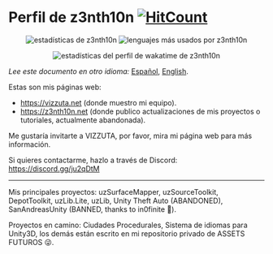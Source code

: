 <!--
**z3nth10n/z3nth10n** is a ✨ _special_ ✨ repository because its `README.md` (this file) appears on your GitHub profile.

Here are some ideas to get you started:

- 🔭 I’m currently working on ...
- 🌱 I’m currently learning ...
- 👯 I’m looking to collaborate on ...
- 🤔 I’m looking for help with ...
- 💬 Ask me about ...
- 📫 How to reach me: ...
- 😄 Pronouns: ...
- ⚡ Fun fact: ...
-->

# Perfil de z3nth10n [![HitCount](http://hits.dwyl.com/z3nth10n/z3nth10n.svg)](http://hits.dwyl.com/z3nth10n/z3nth10n)

<p align="center">
  <img src="https://github-readme-stats.vercel.app/api?username=z3nth10n&show_icons=true&theme=maroongold" alt="estadísticas de z3nth10n"> <img src="https://github-readme-stats.vercel.app/api/top-langs/?username=z3nth10n&layout=compact&theme=maroongold" alt="lenguajes más usados por z3nth10n">
</p>

<p align="center">
  <img src="https://github-readme-stats.vercel.app/api/wakatime?username=z3nth10n&theme=maroongold" alt="estadísticas del perfil de wakatime de z3nth10n">
</p>

*Lee este documento en otro idioma:* [Español](https://github.com/z3nth10n/z3nth10n/README.es.md), [English](https://github.com/z3nth10n/z3nth10n/README.md).

Estas son mis páginas web:

- https://vizzuta.net (donde muestro mi equipo).
- https://z3nth10n.net (donde publico actualizaciones de mis proyectos o tutoriales, actualmente abandonada).

Me gustaría invitarte a VIZZUTA, por favor, mira mi página web para más información.

Si quieres contactarme, hazlo a través de Discord: https://discord.gg/ju2qDtM

---

Mis principales proyectos: uzSurfaceMapper, uzSourceToolkit, DepotToolkit, uzLib.Lite, uzLib, Unity Theft Auto (ABANDONED), SanAndreasUnity (BANNED, thanks to in0finite 🤬).

Proyectos en camino: Ciudades Procedurales, Sistema de idiomas para Unity3D, los demás están escrito en mi repositorio privado de ASSETS FUTUROS 😜.

